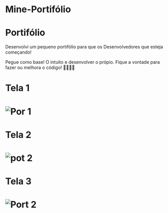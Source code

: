 # Mine-Portifólio
# Portifólio
Desenvolvi um pequeno portifólio para que os Desenvolvedores que esteja começando! 
<p>Pegue como base! O intuito e desenvolver o própio. Fique a vontade para fazer ou melhora o código! 🚀👨‍💻👨<p>

<h1> Tela 1 <h1> 
  
 
 
![Por 1](https://user-images.githubusercontent.com/99352936/175020849-fc3157e2-b0eb-42a2-91f1-24c3a1906d01.png)
  
 <h1> Tela 2 <h1>
   
   
   
   
![pot 2](https://user-images.githubusercontent.com/99352936/175021031-2f069bda-d3fb-45e1-8b44-0d9df875b8b0.png)
   
 <h1> Tela 3 <h1>
   
   
   
   
![Port 2](https://user-images.githubusercontent.com/99352936/175021219-9e412eb7-a416-459a-bd01-de2f722581bf.png)
